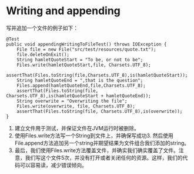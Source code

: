 # Writing and appending
写并追加一个文件的例子如下：
```
@Test
public void appendingWritingToFileTest() throws IOException {
    File file = new File("src/test/resources/quote.txt");
    file.deleteOnExit();
    String hamletQuoteStart = "To be, or not to be";
    Files.write(hamletQuoteStart,file, Charsets.UTF_8);
    assertThat(Files.toString(file,Charsets.UTF_8),is(hamletQuoteStart));
    String hamletQuoteEnd = ",that is the question";
    Files.append(hamletQuoteEnd,file,Charsets.UTF_8);
    assertThat(Files.toString(file, Charsets.UTF_8),is(hamletQuoteStart + hamletQuoteEnd));
    String overwrite = "Overwriting the file";
    Files.write(overwrite, file, Charsets.UTF_8);
    assertThat(Files.toString(file, Charsets.UTF_8),is(overwrite));
}
```

1. 建立文件用于测试，并保证文件在JVM运行时被删除。
2. 使用Files.write方法写一个String到文件上，并确保写成功3. 然后使用File.append方法追加另一个string并期望结果为文件组合我们添加的string。
4. 最后，我们使用Files.write方法覆盖文件，并确实我们确实覆盖了文件。注意，我们写这个文件5次，并没有打开或者关闭任何的资源。这样，我们的代码可以容易读，减少错误倾向。

